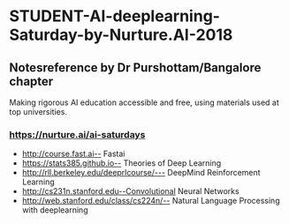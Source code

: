 # STUDENT-AI-deeplearning-Saturday-by-Nurture.AI-2018 
## Notesreference by Dr Purshottam/Bangalore chapter
Making rigorous AI education accessible and free, using materials used at top universities.

### https://nurture.ai/ai-saturdays
* http://course.fast.ai-- Fastai
* https://stats385.github.io-- Theories of Deep Learning
* http://rll.berkeley.edu/deeprlcourse/--- DeepMind Reinforcement Learning 
* http://cs231n.stanford.edu--Convolutional Neural Networks
* http://web.stanford.edu/class/cs224n/-- Natural Language Processing with deeplearning


